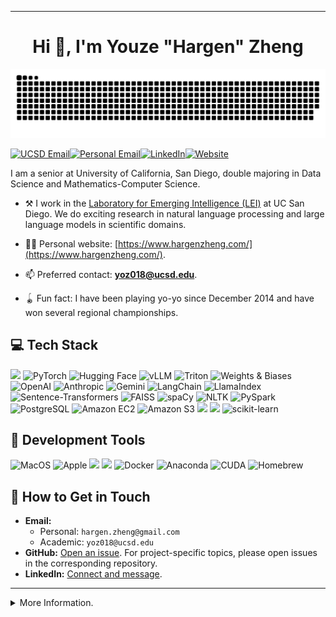 <!-- <p align="center">
  <img src="https://github.com/hgnzheng/hgnzheng/blob/main/hargen-cover.png" height="200"/>
</p> -->
<hr>
<h1 align="center">Hi 👋, I'm Youze "Hargen" Zheng</h1>
<!-- <h3 align="center">NLP/LLM Researcher</h3> -->

<!-- <p align="center">
  <em>
    I am a senior at University of California, San Diego, double majoring in Data Science and Mathematics-Computer Science. <br>
  </em> 
</p> -->

<!-- Credit to 1999AZZAR -->
<div align="center">
    <img src="/misc/grid-snake.svg" alt="animated contribution graph snake">
</div>

<p align="left">
<a href="mailto:yoz018@ucsd.edu"><img alt="UCSD Email" src="https://img.shields.io/badge/UCSD%20Email-D14836?style=for-the-badge&logo=gmail&logoColor=white"/></a><a href="mailto:hargen.zheng@gmail.com"><img alt="Personal Email" src="https://img.shields.io/badge/Personal%20Email-D14836?style=for-the-badge&logo=gmail&logoColor=white"/></a><a href="https://www.linkedin.com/in/hgznnn/"><img alt="LinkedIn" src="https://img.shields.io/badge/linkedin%20-%230077B5.svg?&style=for-the-badge&logo=linkedin&logoColor=white"/></a><a href="https://www.hargenzheng.com/"><img alt="Website" src="https://img.shields.io/badge/website-000000?style=for-the-badge&logo=vercel&logoColor=white"/></a>
</p>

I am a senior at University of California, San Diego, double majoring in Data Science and Mathematics-Computer Science.

- ⚒️ I work in the [Laboratory for Emerging Intelligence (LEI)](https://lei.ucsd.edu/) at UC San Diego. We do exciting research in natural language processing and large language models in scientific domains.

- 👨‍💻 Personal website: [https://www.hargenzheng.com/](https://www.hargenzheng.com/).

- 📫 Preferred contact: **yoz018@ucsd.edu**.

- 🪀 Fun fact: I have been playing yo-yo since December 2014 and have won several regional championships.

## 💻 Tech Stack
<p>
<img src="https://img.shields.io/badge/python%20-%2314354C.svg?&style=for-the-badge&logo=python&logoColor=white"/>
<img alt="PyTorch" src="https://img.shields.io/badge/PyTorch%20-%23EE4C2C.svg?&style=for-the-badge&logo=PyTorch&logoColor=white"/>
<img alt="Hugging Face" src="https://img.shields.io/badge/Hugging%20Face-ffcc4d?style=for-the-badge&logo=huggingface&logoColor=black"/>
<img alt="vLLM" src="https://img.shields.io/badge/vLLM-1f6feb?style=for-the-badge"/>
<img alt="Triton" src="https://img.shields.io/badge/Triton-000000?style=for-the-badge&logo=openai&logoColor=white"/>
<img alt="Weights & Biases" src="https://img.shields.io/badge/Weights%20%26%20Biases-FFBE00?style=for-the-badge&logo=weightsandbiases&logoColor=black"/>
<img alt="OpenAI" src="https://img.shields.io/badge/OpenAI-412991?style=for-the-badge&logo=openai&logoColor=white"/>
<img alt="Anthropic" src="https://img.shields.io/badge/Anthropic-000000?style=for-the-badge&logo=anthropic&logoColor=white"/>
<img alt="Gemini" src="https://img.shields.io/badge/Gemini-4285F4?style=for-the-badge&logo=googlegemini&logoColor=white"/>
<img alt="LangChain" src="https://img.shields.io/badge/LangChain-2E6F40?style=for-the-badge"/>
<img alt="LlamaIndex" src="https://img.shields.io/badge/LlamaIndex-000000?style=for-the-badge"/>
<img alt="Sentence-Transformers" src="https://img.shields.io/badge/Sentence--Transformers-0A66C2?style=for-the-badge"/>
<img alt="FAISS" src="https://img.shields.io/badge/FAISS-00599C?style=for-the-badge"/>
<img alt="spaCy" src="https://img.shields.io/badge/spaCy-09A3D5?style=for-the-badge&logo=spacy&logoColor=white"/>
<img alt="NLTK" src="https://img.shields.io/badge/NLTK-85B443?style=for-the-badge"/>
<img alt="PySpark" src="https://img.shields.io/badge/PySpark-E25A1C?style=for-the-badge&logo=apachespark&logoColor=white"/>
<img alt="PostgreSQL" src="https://img.shields.io/badge/PostgreSQL-4169E1?style=for-the-badge&logo=postgresql&logoColor=white"/>
<img alt="Amazon EC2" src="https://img.shields.io/badge/Amazon%20EC2-FF9900?style=for-the-badge&logo=amazonaws&logoColor=white"/>
<img alt="Amazon S3" src="https://img.shields.io/badge/Amazon%20S3-569A31?style=for-the-badge&logo=amazonaws&logoColor=white"/>
<img src="https://img.shields.io/badge/pandas%20-%23150458.svg?&style=for-the-badge&logo=pandas&logoColor=white"/>
<img src="https://img.shields.io/badge/numpy%20-%23013243.svg?&style=for-the-badge&logo=numpy&logoColor=white" />
<img alt="scikit-learn" src="https://img.shields.io/badge/sklearn-F7931E?style=for-the-badge&logo=scikit-learn&logoColor=white"/>
</p>

## 🔨 Development Tools
<p>

<img alt="MacOS" src="https://img.shields.io/badge/mac%20os-000000?style=for-the-badge&logo=apple&logoColor=white"/>
<img alt="Apple" src="https://img.shields.io/badge/Apple-%23000000.svg?style=for-the-badge&logo=apple&logoColor=white"/>
<!-- <img alt="PyCharm" src="https://img.shields.io/badge/PyCharm-000000.svg?&style=for-the-badge&logo=PyCharm&logoColor=white"/> -->
<!-- <img alt="Visual Studio Code" src="https://img.shields.io/badge/Visual_Studio_Code-0078D4?style=for-the-badge&logo=visual%20studio%20code&logoColor=white"/> -->
<!-- <img  alt="colab" src="https://img.shields.io/badge/Colab-F9AB00?style=for-the-badge&logo=googlecolab&color=525252"/> -->
<!-- <img src="https://img.shields.io/badge/google-4285F4?style=for-the-badge&logo=google&logoColor=white"/> -->
<img src="https://img.shields.io/badge/Jupyter%20-%23F37626.svg?&style=for-the-badge&logo=Jupyter&logoColor=white"/>
<!-- <img src="https://img.shields.io/badge/RStudio-4285F4?style=for-the-badge&logo=rstudio&logoColor=white"/> -->
<!-- <img src="https://img.shields.io/badge/github%20-%23121011.svg?&style=for-the-badge&logo=github&logoColor=white"/> -->
<img src="https://img.shields.io/badge/GIT-E44C30?style=for-the-badge&logo=git&logoColor=white"/>
<!-- <img src="https://img.shields.io/badge/Google%20Chrome-4285F4?style=for-the-badge&logo=GoogleChrome&logoColor=white"/>
<img src="https://img.shields.io/badge/Google%20Drive-4285F4?style=for-the-badge&logo=googledrive&logoColor=white"/> -->
<!-- <img alt="Ubuntu" src="https://img.shields.io/badge/Ubuntu-E95420?style=for-the-badge&logo=ubuntu&logoColor=white"/> -->
<img alt="Docker" src="https://img.shields.io/badge/Docker-2496ED?style=for-the-badge&logo=docker&logoColor=white"/>
<img alt="Anaconda" src="https://img.shields.io/badge/Anaconda-44A833?style=for-the-badge&logo=anaconda&logoColor=white"/>
<img alt="CUDA" src="https://img.shields.io/badge/CUDA-76B900?style=for-the-badge&logo=nvidia&logoColor=white"/>
<img alt="Homebrew" src="https://img.shields.io/badge/Homebrew-FBB040?style=for-the-badge&logo=homebrew&logoColor=000"/>
</p>

## 📌 How to Get in Touch

* **Email:**
  - Personal: `hargen.zheng@gmail.com`
  - Academic: `yoz018@ucsd.edu`
* **GitHub:** [Open an issue](https://github.com/hgnzheng/hgnzheng/issues/choose). For project-specific topics, please open issues in the corresponding repository.
* **LinkedIn:** [Connect and message](https://www.linkedin.com/in/hgznnn/).

---

<details>
<summary>More Information.</summary>
<br> 

## Places I've Studied:
<!-- * Hangzhou Foreign Languages School -- Hangzhou, China (2019.09 - 2022.06) -->
<!-- * Stanford Pre-Collegiate Studies (2022.06 - 2022.08) -->
* University of California, Berkeley (2023.06 - 2023.08)
* University of California, San Diego (2022.08 - Current)

## Relevant Coursework
* **Basic Math:** Linear Algebra, Multi-variable Calculus, Differential Equations, Vector Calculus, Discrete Mathematics, Mathematics for Algorithms and Systems
* **More Math:** Intro to Probability, Intro to Stochastic Processes, Concepts of Statistics (@Berkeley), Optimization Methods for Data Science I/II, Convex Optimization and Application, Real Analysis
* **Computer Science:** Basic Data Structures and Object-Oriented Design, Software Tools and Techniques Laboratory, Computer Organization and Systems Programming, Design and Analysis of Algorithms, Advanced Data Structures
* **Data Science:** Principles of Data Science, Programming and Basic Data Structures for Data Science, Theoretical Foundations of Data Science, Practice and Application of Data Science, Introduction to Data Management
* **Machine Learning Specific:** Intro to Artificial Intelligence (@Berkeley), Recommender Systems and Web Mining, Principles of Machine Learning: Learning Algorithms, Deep Learning, Intro to Computer Vision, Statistical NLP
